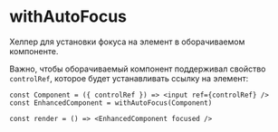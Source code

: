 # withAutoFocus

Хелпер для установки фокуса на элемент в оборачиваемом компоненте.

Важно, чтобы оборачиваемый компонент поддерживал свойство `controlRef`, которое будет устанавливать ссылку на элемент:

```tsx
const Component = ({ controlRef }) => <input ref={controlRef} />
const EnhancedComponent = withAutoFocus(Component)

const render = () => <EnhancedComponent focused />
```
